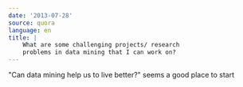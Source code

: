 ```yaml
---
date: '2013-07-28'
source: quora
language: en
title: |
    What are some challenging projects/ research
    problems in data mining that I can work on?
---
```


\"Can data mining help us to live better?\" seems a good place to start
